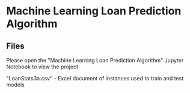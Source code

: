 # Machine Learning Loan Prediction Algorithm

## Files
Please open the "Machine Learning Loan Prediction Algorithm" Jupyter Notebook to view the project

"LoanStats3a.csv" - Excel document of instances used to train and test models 
